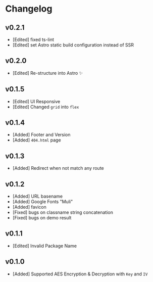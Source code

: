 # Changelog

## v0.2.1

- [Edited] fixed ts-lint
- [Edited] set Astro static build configuration instead of SSR

## v0.2.0

- [Edited] Re-structure into Astro ✨

## v0.1.5

- [Edited] UI Responsive
- [Edited] Changed `grid` into `flex`

## v0.1.4

- [Added] Footer and Version
- [Added] `404.html` page

## v0.1.3

- [Added] Redirect when not match any route

## v0.1.2

- [Added] URL basename
- [Added] Google Fonts "Muli"
- [Added] favicon
- [Fixed] bugs on classname string concatenation
- [Fixed] bugs on demo result

## v0.1.1

- [Edited] Invalid Package Name

## v0.1.0

- [Added] Supported AES Encryption & Decryption with `Key` and `IV`
